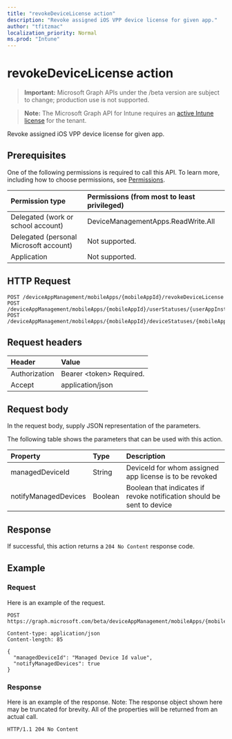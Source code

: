 ```yaml
---
title: "revokeDeviceLicense action"
description: "Revoke assigned iOS VPP device license for given app."
author: "tfitzmac"
localization_priority: Normal
ms.prod: "Intune"
---
```


# revokeDeviceLicense action

> **Important:** Microsoft Graph APIs under the /beta version are subject to change; production use is not supported.

> **Note:** The Microsoft Graph API for Intune requires an [active Intune license](https://go.microsoft.com/fwlink/?linkid=839381) for the tenant.

Revoke assigned iOS VPP device license for given app.

## Prerequisites
One of the following permissions is required to call this API. To learn more, including how to choose permissions, see [Permissions](/concepts/permissions-reference.md).

|Permission type|Permissions (from most to least privileged)|
|:---|:---|
|Delegated (work or school account)|DeviceManagementApps.ReadWrite.All|
|Delegated (personal Microsoft account)|Not supported.|
|Application|Not supported.|

## HTTP Request
<!-- {
  "blockType": "ignored"
}
-->
``` http
POST /deviceAppManagement/mobileApps/{mobileAppId}/revokeDeviceLicense
POST /deviceAppManagement/mobileApps/{mobileAppId}/userStatuses/{userAppInstallStatusId}/app/revokeDeviceLicense
POST /deviceAppManagement/mobileApps/{mobileAppId}/deviceStatuses/{mobileAppInstallStatusId}/app/revokeDeviceLicense
```

## Request headers
|Header|Value|
|:---|:---|
|Authorization|Bearer &lt;token&gt; Required.|
|Accept|application/json|

## Request body
In the request body, supply JSON representation of the parameters.

The following table shows the parameters that can be used with this action.

|Property|Type|Description|
|:---|:---|:---|
|managedDeviceId|String|DeviceId for whom assigned app license is to be revoked|
|notifyManagedDevices|Boolean|Boolean that indicates if revoke notification should be sent to device|



## Response
If successful, this action returns a `204 No Content` response code.

## Example

### Request
Here is an example of the request.
``` http
POST https://graph.microsoft.com/beta/deviceAppManagement/mobileApps/{mobileAppId}/revokeDeviceLicense

Content-type: application/json
Content-length: 85

{
  "managedDeviceId": "Managed Device Id value",
  "notifyManagedDevices": true
}
```

### Response
Here is an example of the response. Note: The response object shown here may be truncated for brevity. All of the properties will be returned from an actual call.
``` http
HTTP/1.1 204 No Content
```




